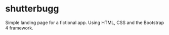 # shutterbugg
Simple landing page for a fictional app. Using HTML, CSS and the Bootstrap 4 framework.
